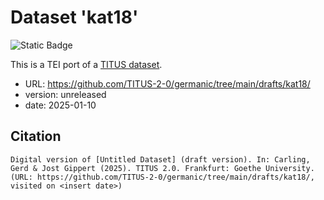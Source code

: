 # Dataset 'kat18'

![Static Badge](https://img.shields.io/badge/TEI_validation-failing-red)

This is a TEI port of a [TITUS dataset](http://titus.uni-frankfurt.de/texte/etcs/germ/zimbr/kat1813d/kat18.htm).

* URL: https://github.com/TITUS-2-0/germanic/tree/main/drafts/kat18/
* version: unreleased
* date: 2025-01-10

## Citation
```
Digital version of [Untitled Dataset] (draft version). In: Carling, Gerd & Jost Gippert (2025). TITUS 2.0. Frankfurt: Goethe University. (URL: https://github.com/TITUS-2-0/germanic/tree/main/drafts/kat18/, visited on <insert date>)
```

